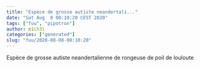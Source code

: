 ```yaml
---
title: "Espèce de grosse autiste neandertali..."
date: "Sat Aug  8 00:10:20 CEST 2020"
tags: ["fuu", "pipotron"]
author: m1ch3l
categories: ["generated"]
slug: "fuu/2020-08-08-00:10:20"
---
```


Espèce de grosse autiste neandertalienne de rongeuse de poil de louloute
